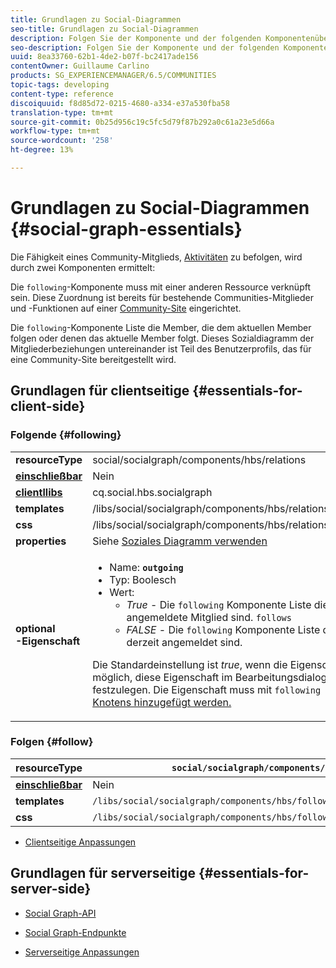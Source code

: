 ```yaml
---
title: Grundlagen zu Social-Diagrammen
seo-title: Grundlagen zu Social-Diagrammen
description: Folgen Sie der Komponente und der folgenden Komponentenübersicht
seo-description: Folgen Sie der Komponente und der folgenden Komponentenübersicht
uuid: 8ea33760-62b1-4de2-b07f-bc2417ade156
contentOwner: Guillaume Carlino
products: SG_EXPERIENCEMANAGER/6.5/COMMUNITIES
topic-tags: developing
content-type: reference
discoiquuid: f8d85d72-0215-4680-a334-e37a530fba58
translation-type: tm+mt
source-git-commit: 0b25d956c19c5fc5d79f87b292a0c61a23e5d66a
workflow-type: tm+mt
source-wordcount: '258'
ht-degree: 13%

---
```



# Grundlagen zu Social-Diagrammen {#social-graph-essentials}

Die Fähigkeit eines Community-Mitglieds, [Aktivitäten](essentials-activities.md) zu befolgen, wird durch zwei Komponenten ermittelt:

Die `following`-Komponente muss mit einer anderen Ressource verknüpft sein. Diese Zuordnung ist bereits für bestehende Communities-Mitglieder und -Funktionen auf einer [Community-Site](overview.md#communitiessites) eingerichtet.

Die `following`-Komponente Liste die Member, die dem aktuellen Member folgen oder denen das aktuelle Member folgt. Dieses Sozialdiagramm der Mitgliederbeziehungen untereinander ist Teil des Benutzerprofils, das für eine Community-Site bereitgestellt wird.

## Grundlagen für clientseitige {#essentials-for-client-side}

### Folgende {#following}

<table>
 <tbody>
  <tr>
   <td> <strong>resourceType</strong></td>
   <td>social/socialgraph/components/hbs/relations</td>
  </tr>
  <tr>
   <td> <a href="scf.md#add-or-include-a-communities-component"><strong>einschließbar</strong></a></td>
   <td>Nein</td>
  </tr>
  <tr>
   <td> <a href="clientlibs.md"><strong>clientllibs</strong></a></td>
   <td>cq.social.hbs.socialgraph</td>
  </tr>
  <tr>
   <td> <strong>templates</strong></td>
   <td> /libs/social/socialgraph/components/hbs/relationships/relationships.hbs</td>
  </tr>
  <tr>
   <td> <strong>css</strong></td>
   <td> /libs/social/socialgraph/components/hbs/relationships/clientlibs/relationships.css</td>
  </tr>
  <tr>
   <td><strong> properties</strong></td>
   <td>Siehe <a href="socialgraph.md">Soziales Diagramm verwenden</a></td>
  </tr>
  <tr>
   <td><strong> optional<br />-Eigenschaft</strong></td>
   <td>
    <ul>
     <li>Name: <strong><code>outgoing</code></strong></li>
     <li>Typ: Boolesch</li>
     <li>Wert:<br />
      <ul>
       <li><i>True  </i>- Die  <code>following</code> Komponente Liste die Mitglieder, die das derzeit angemeldete Mitglied sind. <code>follows</code></li>
       <li><i>FALSE  </i>- Die  <code>following</code> Komponente Liste die Mitglieder,  <code>follow </code>die derzeit angemeldet sind.</li>
      </ul> </li>
    </ul> <p>Die Standardeinstellung ist <i>true</i>, wenn die Eigenschaft fehlt. Derzeit ist es nicht möglich, diese Eigenschaft im Bearbeitungsdialogfeld im Autorenmodus festzulegen. Die Eigenschaft muss mit <code>following </code>CRXDE|Lite<a href="../../help/sites-developing/developing-with-crxde-lite.md"> einer Instanz des Knotens hinzugefügt werden.</a></p> </td>
  </tr>
 </tbody>
</table>

### Folgen {#follow}

| **resourceType** | `social/socialgraph/components/hbs/following` |
|---|---|
| [**einschließbar**](scf.md#add-or-include-a-communities-component) | Nein |
| **templates** | `/libs/social/socialgraph/components/hbs/following/following.hbs` |
| **css** | `/libs/social/socialgraph/components/hbs/following/clientlibs/following.css` |

* [Clientseitige Anpassungen](client-customize.md)

## Grundlagen für serverseitige {#essentials-for-server-side}

* [Social Graph-API](https://helpx.adobe.com/experience-manager/6-5/sites/developing/using/reference-materials/javadoc/com/adobe/cq/social/graph/client/api/package-frame.html)

* [Social Graph-Endpunkte](https://helpx.adobe.com/experience-manager/6-5/sites/developing/using/reference-materials/javadoc/com/adobe/cq/social/graph/client/endpoint/package-frame.html)

* [Serverseitige Anpassungen](server-customize.md)

